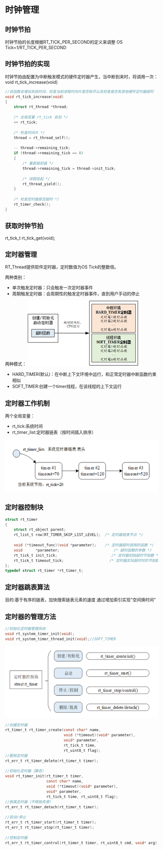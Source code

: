# 时钟管理

## 时钟节拍
时钟节拍的长度根据RT_TICK_PER_SECOND的定义来调整
OS Tick=1/RT_TICK_PER_SECOND

## 时钟节拍的实现
时钟节拍由配置为中断触发模式的硬件定时器产生，当中断到来时，将调用一次：void rt_tick_increase(void)

```c
//该函数会增加系统时间，检查当前进程时间片是否耗尽以及检查是否有其他硬件定时器超时
void rt_tick_increase(void)
{
    struct rt_thread *thread;

    /* 全局变量 rt_tick 自加 */
    ++ rt_tick;

    /* 检查时间片 */
    thread = rt_thread_self();

    -- thread->remaining_tick;
    if (thread->remaining_tick == 0)
    {
        /* 重新赋初值 */
        thread->remaining_tick = thread->init_tick;

        /* 线程挂起 */
        rt_thread_yield();
    }

    /* 检查定时器是否超时 */
    rt_timer_check();
}
```

## 获取时钟节拍
rt_tick_t rt_tick_get(void);

## 定时器管理
RT_Thread提供软件定时器，定时数值为OS Tick的整数倍。

两种类别：
- 单次触发定时器：只会触发一次定时器事件
- 周期触发定时器：会周期性的触发定时器事件，直到用户手动的停止


两种模式：
![alt text](./image/定时器模式.png)
- HARD_TIMER(默认)：在中断上下文环境中运行，和正常定时器中断函数约束相似
- SOFT_TIMER:创建一个timer线程，在该线程的上下文运行

## 定时器工作机制

两个全局变量：
- rt_tick:系统时间
- rt_timer_list:定时器链表（按时间插入排序）

![alt text](./image/定时器链表.png)

## 定时器控制块
```c
struct rt_timer
{
    struct rt_object parent;
    rt_list_t row[RT_TIMER_SKIP_LIST_LEVEL];  /* 定时器链表节点 */

    void (*timeout_func)(void *parameter);    /* 定时器超时调用的函数 */
    void      *parameter;                         /* 超时函数的参数 */
    rt_tick_t init_tick;                         /* 定时器初始超时节拍数 */
    rt_tick_t timeout_tick;                     /* 定时器实际超时时的节拍数 */
};
typedef struct rt_timer *rt_timer_t;

```

## 定时器跳表算法
目的:基于有序的链表，加快搜索链表元素的速度
通过增加索引实现"空间换时间"

## 定时器的管理方法

```c
//初始化定时器管理系统
void rt_system_timer_init(void);
void rt_system_timer_thread_init(void);//SOFT_TIMER
```
![alt text](./image/定时器操作.png)

```c
//创建定时器
rt_timer_t rt_timer_create(const char* name,
                           void (*timeout)(void* parameter),
                           void* parameter,
                           rt_tick_t time,
                           rt_uint8_t flag);
//删除定时器
rt_err_t rt_timer_delete(rt_timer_t timer);

//初始化定时器（静态）
void rt_timer_init(rt_timer_t timer,
                   const char* name,
                   void (*timeout)(void* parameter),
                   void* parameter,
                   rt_tick_t time, rt_uint8_t flag);
//脱离定时器（不释放资源）
rt_err_t rt_timer_detach(rt_timer_t timer);

//启动/停止
rt_err_t rt_timer_start(rt_timer_t timer);
rt_err_t rt_timer_stop(rt_timer_t timer);

//控制定时器
rt_err_t rt_timer_control(rt_timer_t timer, rt_uint8_t cmd, void* arg);

```








